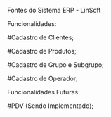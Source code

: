 Fontes do Sistema ERP - LinSoft



Funcionalidades:

#Cadastro de Clientes;

#Cadastro de Produtos;

#Cadastro de Grupo e Subgrupo;

#Cadastro de Operador;



Funcionalidades Futuras:

#PDV (Sendo Implementado);
